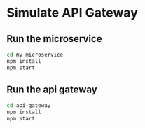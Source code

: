 # Simulate API Gateway

## Run the microservice

```bash
cd my-microservice
npm install
npm start
```

## Run the api gateway

```bash
cd api-gateway
npm install
npm start
```
